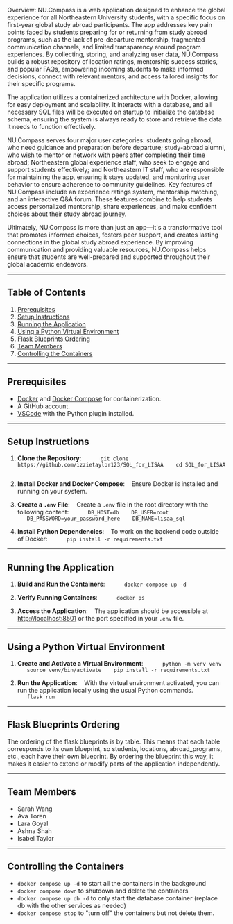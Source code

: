 Overview: NU.Compass is a web application designed to enhance the global experience for all Northeastern University students, with a specific focus on first-year global study abroad participants. The app addresses key pain points faced by students preparing for or returning from study abroad programs, such as the lack of pre-departure mentorship, fragmented communication channels, and limited transparency around program experiences. By collecting, storing, and analyzing user data, NU.Compass builds a robust repository of location ratings, mentorship success stories, and popular FAQs, empowering incoming students to make informed decisions, connect with relevant mentors, and access tailored insights for their specific programs.

The application utilizes a containerized architecture with Docker, allowing for easy deployment and scalability. It interacts with a database, and all necessary SQL files will be executed on startup to initialize the database schema, ensuring the system is always ready to store and retrieve the data it needs to function effectively.

NU.Compass serves four major user categories: students going abroad, who need guidance and preparation before departure; study-abroad alumni, who wish to mentor or network with peers after completing their time abroad; Northeastern global experience staff, who seek to engage and support students effectively; and Northeastern IT staff, who are responsible for maintaining the app, ensuring it stays updated, and monitoring user behavior to ensure adherence to community guidelines. Key features of NU.Compass include an experience ratings system, mentorship matching, and an interactive Q&A forum. These features combine to help students access personalized mentorship, share experiences, and make confident choices about their study abroad journey.

Ultimately, NU.Compass is more than just an app—it's a transformative tool that promotes informed choices, fosters peer support, and creates lasting connections in the global study abroad experience. By improving communication and providing valuable resources, NU.Compass helps ensure that students are well-prepared and supported throughout their global academic endeavors.

---

## Table of Contents
1. [Prerequisites](#prerequisites)
2. [Setup Instructions](#setup-instructions)
3. [Running the Application](#running-the-application)
4. [Using a Python Virtual Environment](#using-a-python-virtual-environment)
5. [Flask Blueprints Ordering](#flask-blueprints-ordering)
6. [Team Members](#team-members)
7. [Controlling the Containers](#controlling-the-containers)

---

## Prerequisites
- [Docker](https://www.docker.com/) and [Docker Compose](https://docs.docker.com/compose/) for containerization.
- A GitHub account.
- [VSCode](https://code.visualstudio.com/) with the Python plugin installed.

---

## Setup Instructions
1. **Clone the Repository**:
   ```
   git clone https://github.com/izzietaylor123/SQL_for_LISAA
   cd SQL_for_LISAA
   ```

2. **Install Docker and Docker Compose**:
   Ensure Docker is installed and running on your system.

3. **Create a `.env` File**:
   Create a `.env` file in the root directory with the following content:
   ```
   DB_HOST=db
   DB_USER=root
   DB_PASSWORD=your_password_here
   DB_NAME=lisaa_sql
   ```

4. **Install Python Dependencies**:
   To work on the backend code outside of Docker:
   ```
   pip install -r requirements.txt
   ```

---

## Running the Application
1. **Build and Run the Containers**:
   ```
   docker-compose up -d
   ```

2. **Verify Running Containers**:
   ```
   docker ps
   ```

3. **Access the Application**:
   The application should be accessible at [http://localhost:8501](http://localhost:8501) or the port specified in your `.env` file.

---

## Using a Python Virtual Environment
1. **Create and Activate a Virtual Environment**:
   ```
   python -m venv venv
   source venv/bin/activate
   pip install -r requirements.txt
   ```

2. **Run the Application**:
   With the virtual environment activated, you can run the application locally using the usual Python commands.
   ```
   flask run
   ```

---

## Flask Blueprints Ordering
The ordering of the flask blueprints is by table. This means that each table corresponds to its own blueprint, so students, locations, abroad_programs, etc., each have their own blueprint. By ordering the blueprint this way, it makes it easier to extend or modify parts of the application independently.

---

## Team Members
- Sarah Wang
- Ava Toren
- Lara Goyal
- Ashna Shah
- Isabel Taylor 

---

## Controlling the Containers
- ``` docker compose up -d ``` to start all the containers in the background
- ``` docker compose down ``` to shutdown and delete the containers
- ``` docker compose up db -d ``` to only start the database container (replace db with the other services as needed)
- ``` docker compose stop ``` to "turn off" the containers but not delete them.